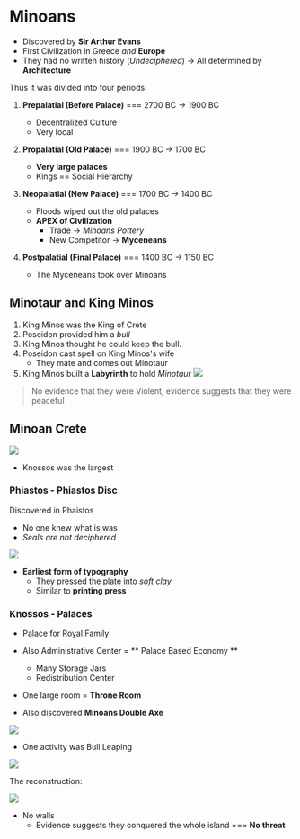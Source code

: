 # Minoans

-   Discovered by **Sir Arthur Evans**
-   First Civilization in Greece _and_ **Europe**
-   They had no written history (_Undeciphered_) -> All determined by **Architecture**

Thus it was divided into four periods:

1. **Prepalatial (Before Palace)** === 2700 BC -> 1900 BC

    - Decentralized Culture
    - Very local

2. **Propalatial (Old Palace)** === 1900 BC -> 1700 BC

    - **Very large palaces**
    - Kings == Social Hierarchy

3. **Neopalatial (New Palace)** === 1700 BC -> 1400 BC

    - Floods wiped out the old palaces
    - **APEX of Civilization**
        - Trade -> _Minoans Pottery_
        - New Competitor -> **Myceneans**

4. **Postpalatial (Final Palace)** === 1400 BC -> 1150 BC
    - The Myceneans took over Minoans

## Minotaur and King Minos

1. King Minos was the King of Crete
2. Poseidon provided him a _bull_
3. King Minos thought he could keep the bull.
4. Poseidon cast spell on King Minos's wife
    - They mate and comes out Minotaur
5. King Minos built a **Labyrinth** to hold _Minotaur_
   ![](https://www.researchgate.net/profile/Alexandrino_Goncalves/publication/295873913/figure/fig4/AS:616383431839756@1523968670248/A-Conimbriga-mosaic-representing-the-Labyrinth-of-Crete-with-the-Minotaur.png)

> No evidence that they were Violent, evidence suggests that they were peaceful

## Minoan Crete

![](https://upload.wikimedia.org/wikipedia/commons/thumb/f/ff/Map_Minoan_Crete-en.svg/1920px-Map_Minoan_Crete-en.svg.png)

-   Knossos was the largest

### Phiastos - Phiastos Disc

Discovered in Phaistos

-   No one knew what is was
-   _Seals are not deciphered_

![](https://araenil.files.wordpress.com/2011/06/phaistosdisklarge.jpg)

-   **Earliest form of typography**
    -   They pressed the plate into _soft clay_
    -   Similar to **printing press**

### Knossos - Palaces

-   Palace for Royal Family
-   Also Administrative Center = ** Palace Based Economy **

    -   Many Storage Jars
    -   Redistribution Center

-   One large room = **Throne Room**
-   Also discovered **Minoans Double Axe**

![](https://upload.wikimedia.org/wikipedia/commons/thumb/c/c0/AMI_-_Goldene_Doppelaxt.jpg/1280px-AMI_-_Goldene_Doppelaxt.jpg)

-   One activity was Bull Leaping

![](http://www.heraklion-airport-carhire.com/wp-content/uploads/2009/05/crete-fresco-bull-leaping-1024x573.jpg)

The reconstruction:

![](https://upload.wikimedia.org/wikipedia/commons/d/d5/Reconstruccio_Knossos.jpg)

-   No walls
    -   Evidence suggests they conquered the whole island === **No threat**
